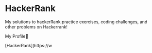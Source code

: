 # HackerRank
My solutions to hackerRank practice exercises, coding challenges, and other problems on Hackerrank!

My Profile:star_struck:


[HackerRank](https://w
